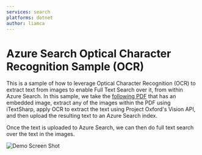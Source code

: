 ```yaml
---
services: search
platforms: dotnet
author: liamca
---
```


# Azure Search Optical Character Recognition Sample (OCR)

This is a sample of how to leverage Optical Character Recognition (OCR) to extract text from images to enable Full Text Search over it, from within Azure Search.  In this sample, we take the [following PDF](https://github.com/liamca/AzureSearchOCR/blob/master/AzureSearchOCR/AzureSearchOCR/pdf/sample.pdf) that has an embedded image, extract any of the images within the PDF using iTextSharp, apply OCR to extract the text using Project Oxford's Vision API, and then upload the resulting text to an Azure Search index.

Once the text is uploaded to Azure Search, we can then do full text search over the text in the images.

![Demo Screen Shot](https://raw.githubusercontent.com/liamca/AzureSearchOCR/master/output.png)
